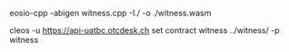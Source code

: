 eosio-cpp -abigen witness.cpp  -I./ -o ./witness.wasm

cleos -u https://api-uatbc.otcdesk.ch set contract witness ../witness/ -p witness


